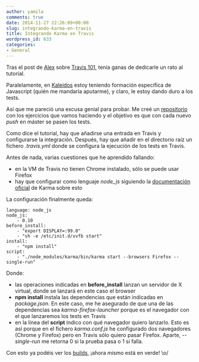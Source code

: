 ```yaml
---
author: yamila
comments: true
date: 2014-11-27 22:26:09+00:00
slug: integrando-karma-en-travis
title: Integrando Karma en Travis
wordpress_id: 633
categories:
- General
---
```


Tras el post de [Alex](http://twitter.com/lekum) sobre [Travis 101](http://moduslaborandi.net/continuous-integration-101-travis/), tenía ganas de dedicarle un rato al tutorial.

Paralelamente, en [Kaleidos](http://kaleidos.net) estoy teniendo formación específica de Javascript (quién me mandaría aputarme), y claro, le estoy dando duro a los tests.
<!-- more -->

Así que me pareció una excusa genial para probar. Me creé un [repositorio](https://github.com/yamila-moreno/js-lessons) con los ejercicios que vamos haciendo y el objetivo es que con cada nuevo _push_ en máster se pasen los tests.

Como dice el tutorial, hay que añadirse una entrada en Travis y configurarse la integración. Después, hay que añadir en el directorio raíz un fichero _.travis.yml_ donde se configura la ejecución de los tests en Travis.

Antes de nada, varias cuestiones que he aprendido fallando:
- en la VM de Travis no tienen Chrome instalado, sólo se puede usar Firefox
- hay que configurar como lenguaje _node_js_ siguiendo la [documentación oficial](http://karma-runner.github.io/0.12/plus/travis.html) de Karma sobre esto

La configuración finalmente queda:




    language: node_js
    node_js:
        - 0.10
    before_install:
        - "export DISPLAY=:99.0"
        - "sh -e /etc/init.d/xvfb start"
    install:
        - "npm install"
    script:
        - "./node_modules/karma/bin/karma start --browsers Firefox --single-run"




Donde:
- las operaciones indicadas en **before_install** lanzan un servidor de X virtual, donde se lanzará en este caso el browser
- **npm install** instala las dependencias que están indicadas en _package.json_. En este caso, me he asegurado de que una de las dependencias sea _karma-firefox-launcher_ porque es el navegador con el que lanzaremos los tests en Travis
- en la línea del **script** indico con qué navegador quiero lanzarlo. Esto es así porque en el fichero _karma.conf.js_ he configurado dos navegadores (Chrome y Firefox) pero en Travis sólo quiero pasar Firefox. Aparte, _--single-run_ me retorna 0 si la prueba pasa o 1 si falla.

Con esto ya podéis ver los [builds](https://travis-ci.org/yamila-moreno/js-lessons/builds), ¡ahora mismo está en verde! \o/




